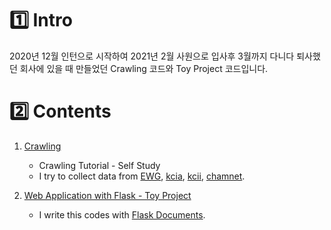 # :one: Intro
2020년 12월 인턴으로 시작하여 2021년 2월 사원으로 입사후 3월까지 다니다 퇴사했던 회사에 있을 때 만들었던 Crawling 코드와 Toy Project 코드입니다.

# :two: Contents

1. [Crawling](./crawling)

   * Crawling Tutorial - Self Study
   * I try to collect data from [EWG](https://www.ewg.org/skindeep/search/?search=&search_type=ingredients), [kcia](https://kcia.or.kr/cid/search/ingd_list.php?skind=ALL&sword=&sword2=), [kcii](http://cis.kcii.re.kr/assessmentSearch/list.do), [chamnet](http://www.chemnet.com/cas/kr/).

2. [Web Application with Flask - Toy Project](./toy_project_product_manage_with_flask)
   * I write this codes with [Flask Documents](https://flask.palletsprojects.com/en/2.0.x/).
